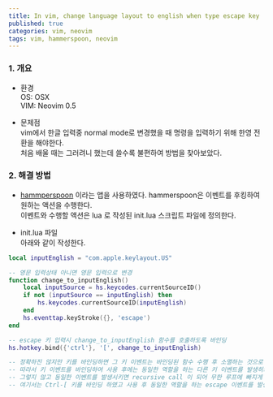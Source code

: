 ```yaml
---
title: In vim, change language layout to english when type escape key 
published: true
categories: vim, neovim
tags: vim, hammerspoon, neovim
---
```


### 1. 개요    
- 환경  
OS: OSX  
VIM: Neovim 0.5  

- 문제점  
vim에서 한글 입력중 normal mode로 변경했을 때 명령을 입력하기 위해 한영 전환을 해야한다.  
처음 배울 때는 그러려니 했는데 쓸수록 불편하여 방법을 찾아보았다.  

### 2. 해결 방법  
- [hammperspoon](https://www.hammerspoon.org) 이라는 앱을 사용하였다. 
hammerspoon은 이벤트를 후킹하여 원하는 액션을 수행한다.  
이벤트와 수행할 액션은 lua 로 작성된 init.lua 스크립트 파일에 정의한다.  

- init.lua 파일  
아래와 같이 작성한다.  

```lua
local inputEnglish = "com.apple.keylayout.US"

-- 영문 입력상태 아니면 영문 입력으로 변경
function change_to_inputEnglish()
    local inputSource = hs.keycodes.currentSourceID()
    if not (inputSource == inputEnglish) then
        hs.keycodes.currentSourceID(inputEnglish)
    end
    hs.eventtap.keyStroke({}, 'escape')
end

-- escape 키 입력시 change_to_inputEnglish 함수를 호출하도록 바인딩 
hs.hotkey.bind({'ctrl'}, '[', change_to_inputEnglish)

-- 정확하진 않지만 키를 바인딩하면 그 키 이벤트는 바인딩된 함수 수행 후 소멸하는 것으로 보인다. 
-- 따라서 키 이벤트를 바인딩하여 사용 후에는 동일한 역할을 하는 다른 키 이벤트를 발생히켜야 한다. 
-- 그렇지 않고 동일한 이벤트를 발생시키면 recursive call 이 되어 무한 루프에 빠지게 된다.  
-- 여기서는 Ctrl-[ 키를 바인딩 하였고 사용 후 동일한 역할을 하는 escape 이벤트를 발생시켰다.  

```


